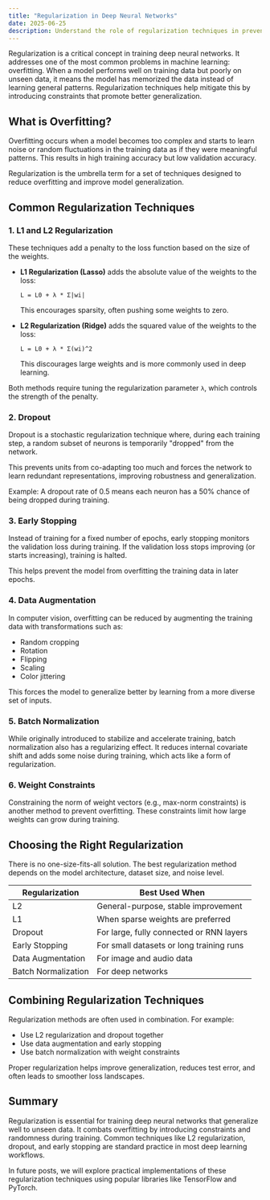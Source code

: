 ```yaml
---
title: "Regularization in Deep Neural Networks"
date: 2025-06-25
description: Understand the role of regularization techniques in preventing overfitting and improving generalization in deep neural networks.
---
```


Regularization is a critical concept in training deep neural networks. It addresses one of the most common problems in machine learning: overfitting. When a model performs well on training data but poorly on unseen data, it means the model has memorized the data instead of learning general patterns. Regularization techniques help mitigate this by introducing constraints that promote better generalization.

## What is Overfitting?

Overfitting occurs when a model becomes too complex and starts to learn noise or random fluctuations in the training data as if they were meaningful patterns. This results in high training accuracy but low validation accuracy.

Regularization is the umbrella term for a set of techniques designed to reduce overfitting and improve model generalization.

## Common Regularization Techniques

### 1. L1 and L2 Regularization

These techniques add a penalty to the loss function based on the size of the weights.

- **L1 Regularization (Lasso)** adds the absolute value of the weights to the loss:

  `L = L0 + λ * Σ|wi|`

  This encourages sparsity, often pushing some weights to zero.

- **L2 Regularization (Ridge)** adds the squared value of the weights to the loss:

  `L = L0 + λ * Σ(wi)^2`

  This discourages large weights and is more commonly used in deep learning.

Both methods require tuning the regularization parameter `λ`, which controls the strength of the penalty.

### 2. Dropout

Dropout is a stochastic regularization technique where, during each training step, a random subset of neurons is temporarily "dropped" from the network.

This prevents units from co-adapting too much and forces the network to learn redundant representations, improving robustness and generalization.

Example: A dropout rate of 0.5 means each neuron has a 50% chance of being dropped during training.

### 3. Early Stopping

Instead of training for a fixed number of epochs, early stopping monitors the validation loss during training. If the validation loss stops improving (or starts increasing), training is halted.

This helps prevent the model from overfitting the training data in later epochs.

### 4. Data Augmentation

In computer vision, overfitting can be reduced by augmenting the training data with transformations such as:

- Random cropping
- Rotation
- Flipping
- Scaling
- Color jittering

This forces the model to generalize better by learning from a more diverse set of inputs.

### 5. Batch Normalization

While originally introduced to stabilize and accelerate training, batch normalization also has a regularizing effect. It reduces internal covariate shift and adds some noise during training, which acts like a form of regularization.

### 6. Weight Constraints

Constraining the norm of weight vectors (e.g., max-norm constraints) is another method to prevent overfitting. These constraints limit how large weights can grow during training.

## Choosing the Right Regularization

There is no one-size-fits-all solution. The best regularization method depends on the model architecture, dataset size, and noise level.

| Regularization     | Best Used When                          |
|--------------------|------------------------------------------|
| L2                 | General-purpose, stable improvement      |
| L1                 | When sparse weights are preferred        |
| Dropout            | For large, fully connected or RNN layers |
| Early Stopping     | For small datasets or long training runs |
| Data Augmentation  | For image and audio data                 |
| Batch Normalization| For deep networks                        |

## Combining Regularization Techniques

Regularization methods are often used in combination. For example:

- Use L2 regularization and dropout together
- Use data augmentation and early stopping
- Use batch normalization with weight constraints

Proper regularization helps improve generalization, reduces test error, and often leads to smoother loss landscapes.

## Summary

Regularization is essential for training deep neural networks that generalize well to unseen data. It combats overfitting by introducing constraints and randomness during training. Common techniques like L2 regularization, dropout, and early stopping are standard practice in most deep learning workflows.

In future posts, we will explore practical implementations of these regularization techniques using popular libraries like TensorFlow and PyTorch.
